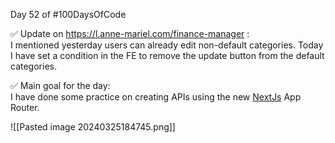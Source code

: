 Day 52 of #100DaysOfCode
  
✅ Update on https://l.anne-mariel.com/finance-manager :  
I mentioned yesterday users can already edit non-default categories. Today I have set a condition in the FE to remove the update button from the default categories.  
  
✅ Main goal for the day:  
I have done some practice on creating APIs using the new [NextJs](https://www.linkedin.com/company/nextjs/) App Router.

![[Pasted image 20240325184745.png]]